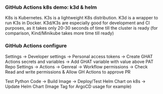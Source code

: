 ### GitHub Actions k8s demo: k3d & helm

K8s is Kubernetes. K3s is a lightweight K8s distribution. K3d is a wrapper to run K3s in Docker. K3d/K3s are especially good for development and CI purposes, as it takes only 20-30 seconds of time till the cluster is ready (for comparison, Kind/Minikube takes more time till ready)

### GitHub Actions configure
Settings -> Developer settings -> Personal access tokens -> Create GHAT 
Actions secrets and variables -> Add GHAT variable with value above PAT
Repo Settings -> Actions -> Genreal -> Workflow permissions -> Check Read and write permissions & Allow GH Actions to approve PR

Test Python Code -> Build Image ->  Deploy/Test Helm Chart on k8s -> Update Helm Chart (Image Tag for ArgoCD usage for example) 
